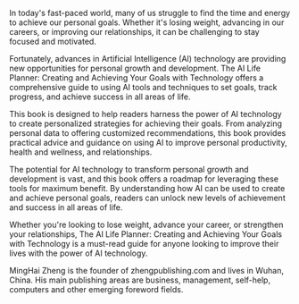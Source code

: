

In today's fast-paced world, many of us struggle to find the time and energy to achieve our personal goals. Whether it's losing weight, advancing in our careers, or improving our relationships, it can be challenging to stay focused and motivated.

Fortunately, advances in Artificial Intelligence (AI) technology are providing new opportunities for personal growth and development. The AI Life Planner: Creating and Achieving Your Goals with Technology offers a comprehensive guide to using AI tools and techniques to set goals, track progress, and achieve success in all areas of life.

This book is designed to help readers harness the power of AI technology to create personalized strategies for achieving their goals. From analyzing personal data to offering customized recommendations, this book provides practical advice and guidance on using AI to improve personal productivity, health and wellness, and relationships.

The potential for AI technology to transform personal growth and development is vast, and this book offers a roadmap for leveraging these tools for maximum benefit. By understanding how AI can be used to create and achieve personal goals, readers can unlock new levels of achievement and success in all areas of life.

Whether you're looking to lose weight, advance your career, or strengthen your relationships, The AI Life Planner: Creating and Achieving Your Goals with Technology is a must-read guide for anyone looking to improve their lives with the power of AI technology.

MingHai Zheng is the founder of zhengpublishing.com and lives in Wuhan, China. His main publishing areas are business, management, self-help, computers and other emerging foreword fields.
